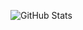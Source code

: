![GitHub Stats](https://github-readme-stats.vercel.app/api?username=async1210&show_icons=true&theme=radical)
